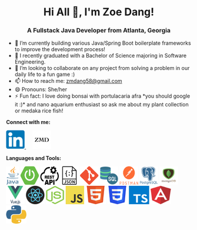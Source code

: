 <h1 align='center'>Hi All 👋, I'm Zoe Dang!</h1>

<h3 align='center'>A Fullstack Java Developer from Atlanta, Georgia</h3>

<ul>
        <li>🔭 I’m currently building various Java/Spring Boot boilerplate frameworks to improve the development process!</li>
        <li>🌱 I recently graduated with a Bachelor of Science majoring in Software Engineering.</li>
        <li>👯 I’m looking to collaborate on any project from solving a problem in our daily life to a fun game :)</li>
        <li>📫 How to reach me: <a href="mailto:zmdang58@gmail.com"> zmdang58@gmail.com</a></li>
        <li>😄 Pronouns: She/her</li>
        <li>⚡ Fun fact: I love doing bonsai with portulacaria afra *you should google it :)* and nano aquarium enthusiast so ask me about my plant collection or medaka rice fish!</li>
</ul>

<strong>Connect with me:</strong>
<p><a href="https://www.linkedin.com/in/zoe-dang/" target="_blank">
        <img src="/logos/linkedin.png" alt="LinkedIn" width="50" height="50">
</a>
&emsp;
<a href="https://zdang.cloud/" target="_blank">
        <img src="/logos/fav.png" alt="ZMD Logo" width="50" height="50">
</a></p>

<strong>Languages and Tools:</strong>
<p>
        <img src="/logos/java.png" alt="java" width="35" height="50">
        <img src="/logos/springboot.png" alt="spring" width="50" height="50">
        <img src="/logos/api.webp" alt="api" width="50" height="50">
        <img src="/logos/json.png" alt="json" width="50" height="50">
        <img src="/logos/git.png" alt="git" width="50" height="50">
        <img src="/logos/sql.png" alt="sql" width="50" height="50">
        <img src="/logos/postman.png" alt="postman" width="50" height="50">
        <img src="/logos/postgres.png" alt="postgres" width="50" height="50">
        <img src="/logos/mongodb.png" alt="mongo" width="50" height="50">
        <img src="/logos/vue.png" alt="vue" width="50" height="50">
        <img src="/logos/react.png" alt="react" width="50" height="50">
        <img src="/logos/nodejs.png" alt="noejs" width="50" height="50">
        <img src="/logos/javascript.png" alt="javascript" width="50" height="50">
        <img src="/logos/html.png" alt="html" width="55" height="50">
        <img src="/logos/css.png" alt="css" width="55" height="50">   
        <img src="/logos/typescript.png" alt="css" width="55" height="50">   
        <img src="/logos/angular.png" alt="css" width="55" height="50">   
        <img src="/logos/python.webp" alt="css" width="55" height="50">   
</p>
